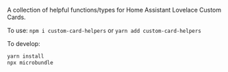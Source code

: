A collection of helpful functions/types for Home Assistant Lovelace Custom Cards.

To use: `npm i custom-card-helpers` or `yarn add custom-card-helpers`

To develop:

```bash
yarn install
npx microbundle
```